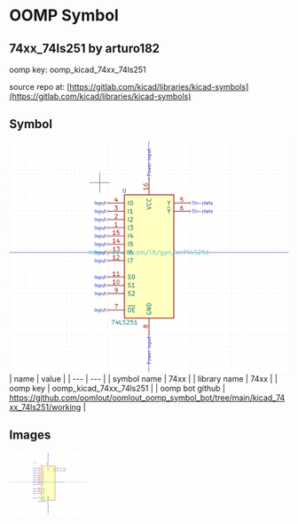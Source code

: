 # OOMP Symbol  
## 74xx_74ls251  by arturo182  
  
oomp key: oomp_kicad_74xx_74ls251  
  
source repo at: [https://gitlab.com/kicad/libraries/kicad-symbols](https://gitlab.com/kicad/libraries/kicad-symbols)  
## Symbol  
  
[![working.png](working_600.png)](working.png)  
| name | value | 
| --- | --- | 
| symbol name | 74xx | 
| library name | 74xx | 
| oomp key | oomp_kicad_74xx_74ls251 | 
| oomp bot github | https://github.com/oomlout/oomlout_oomp_symbol_bot/tree/main/kicad_74xx_74ls251/working | 
## Images  
  
[![working.png](working_140.png)](working.png)  
